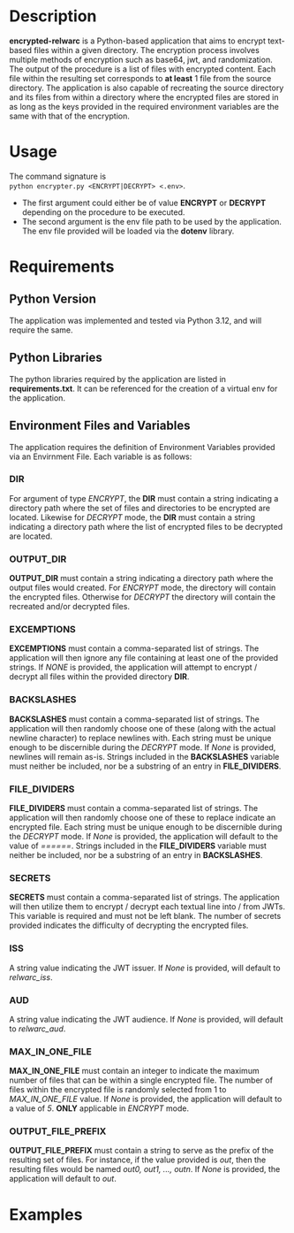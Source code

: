 # Description
**encrypted-relwarc** is a Python-based application that aims to encrypt text-based files within a given directory. The encryption process involves multiple methods of encryption such as base64, jwt, and randomization. The output of the procedure is a list of files with encrypted content. Each file within the resulting set corresponds to **at least** 1 file from the source directory. The application is also capable of recreating the source directory and its files from within a directory where the encrypted files are stored in as long as the keys provided in the required environment variables are the same with that of the encryption.

# Usage
The command signature is  
`python encrypter.py <ENCRYPT|DECRYPT> <.env>`.
- The first argument could either be of value **ENCRYPT** or **DECRYPT** depending on the procedure to be executed.
- The second argument is the env file path to be used by the application. The env file provided will be loaded via the **dotenv** library.

# Requirements
## Python Version
The application was implemented and tested via Python 3.12, and will require the same.

## Python Libraries
The python libraries required by the application are listed in **requirements.txt**. It can be referenced for the creation of a virtual env for the application.

## Environment Files and Variables
The application requires the definition of Environment Variables provided via an Envirnment File. Each variable is as follows:
### DIR
For argument of type _ENCRYPT_, the **DIR** must contain a string indicating a directory path where the set of files and directories to be encrypted are located. Likewise for _DECRYPT_ mode, the **DIR** must contain a string indicating a directory path where the list of encrypted files to be decrypted are located.
### OUTPUT_DIR
**OUTPUT_DIR** must contain a string indicating a directory path where the output files would created. For _ENCRYPT_ mode, the directory will contain the encrypted files. Otherwise for _DECRYPT_ the directory will contain the recreated and/or decrypted files.
### EXCEMPTIONS
**EXCEMPTIONS** must contain a comma-separated list of strings. The application will then ignore any file containing at least one of the provided strings. If _NONE_ is provided, the application will attempt to encrypt / decrypt all files within the provided directory **DIR**.
### BACKSLASHES
**BACKSLASHES** must contain a comma-separated list of strings. The application will then randomly choose one of these (along with the actual newline character) to replace newlines with. Each string must be unique enough to be discernible during the _DECRYPT_ mode. If _None_ is provided, newlines will remain as-is. Strings included in the **BACKSLASHES** variable must neither be included, nor be a substring of an entry in **FILE_DIVIDERS**.
### FILE_DIVIDERS
**FILE_DIVIDERS** must contain a comma-separated list of strings. The application will then randomly choose one of these to replace indicate an encrypted file. Each string must be unique enough to be discernible during the _DECRYPT_ mode. If _None_ is provided, the application will default to the value of _======_. Strings included in the **FILE_DIVIDERS** variable must neither be included, nor be a substring of an entry in **BACKSLASHES**.
### SECRETS
**SECRETS** must contain a comma-separated list of strings. The application will then utilize them to encrypt / decrypt each textual line into / from JWTs. This variable is required and must not be left blank. The number of secrets provided indicates the difficulty of decrypting the encrypted files.
### ISS
A string value indicating the JWT issuer. If _None_ is provided, will default to _relwarc_iss_.
### AUD
A string value indicating the JWT audience. If _None_ is provided, will default to _relwarc_aud_.
### MAX_IN_ONE_FILE
**MAX_IN_ONE_FILE** must contain an integer to indicate the maximum number of files that can be within a single encrypted file. The number of files within the encrypted file is randomly selected from 1 to _MAX_IN_ONE_FILE_ value. If _None_ is provided, the application will default to a value of _5_. **ONLY** applicable in _ENCRYPT_ mode.
### OUTPUT_FILE_PREFIX
**OUTPUT_FILE_PREFIX** must contain a string to serve as the prefix of the resulting set of files. For instance, if the value provided is _out_, then the resulting files would be named _out0, out1, ..., outn_. If _None_ is provided, the application will default to _out_.

# Examples